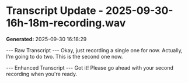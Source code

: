 
# Transcript Update - 2025-09-30-16h-18m-recording.wav
**Generated:** 2025-09-30 16:18:29

--- Raw Transcript ---
Okay, just recording a single one for now. Actually, I'm going to do two. This is the second one now.

--- Enhanced Transcript ---
Got it! Please go ahead with your second recording when you're ready.

